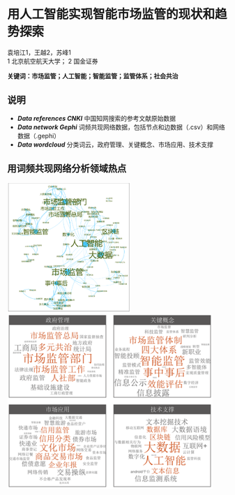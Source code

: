 # 用人工智能实现智能市场监管的现状和趋势探索
袁培江1，王越2，苏峰1      
1 北京航空航天大学； 2 国金证券      
       
**关键词：市场监管；人工智能；智能监管；监管体系；社会共治**

## 说明
- ***Data references CNKI*** 中国知网搜索的参考文献原始数据
- ***Data network Gephi*** 词频共现网络数据，包括节点和边数据（.csv）和网络数据（.gephi）
- ***Data wordcloud*** 分类词云，政府管理、关键概念、市场应用、技术支撑

## 用词频共现网络分析领域热点
<img src="imgs/Word co-occurrence network.png" height="300px" width="auto"/> 
<img src="imgs/wordcloud.png" height="400px" width="auto"/> 

